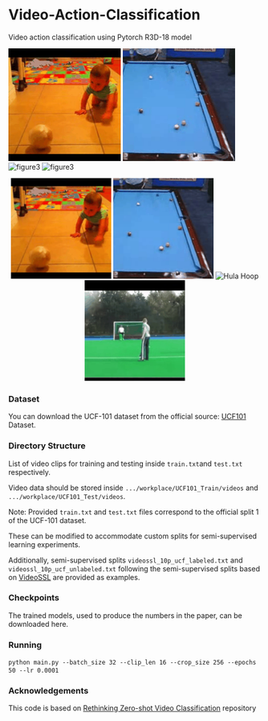 # Video-Action-Classification
Video action classification using Pytorch R3D-18 model

![figure1](figs/crawling.gif)
![figure2](figs/billiard.gif)
![figure3](figs/.hulohoop.gif)
![figure3](figs/.soccer.gif)


<p align="center">
  <img src="figs/crawling.gif" alt="Crawling" width="200"/>
  <img src="figs/billiard.gif" alt="Billiard" width="200"/>
  <img src="figs/hulohoop.gif" alt="Hula Hoop" width="200"/>
  <img src="figs/soccer.gif" alt="Soccer" width="200"/>
</p>


### Dataset 
You can download the UCF-101 dataset from the official source: [UCF101](https://www.crcv.ucf.edu/data/UCF101.php) Dataset. 
### Directory Structure
List of video clips for training and testing inside `train.txt`and `test.txt` respectively. 

Video data should be stored inside `.../workplace/UCF101_Train/videos` and `.../workplace/UCF101_Test/videos`.

Note: Provided `train.txt` and `test.txt` files correspond to the official split 1 of the UCF-101 dataset. 

These can be modified to accommodate custom splits for semi-supervised learning experiments. 

Additionally, semi-supervised splits `videossl_10p_ucf_labeled.txt` and `videossl_10p_ucf_unlabeled.txt` following the semi-supervised splits based on [VideoSSL](https://arxiv.org/abs/2003.00197) are provided as examples.


### Checkpoints
The trained models, used to produce the numbers in the paper, can be downloaded here.
### Running

```
python main.py --batch_size 32 --clip_len 16 --crop_size 256 --epochs 50 --lr 0.0001

```
###  Acknowledgements
This code is based on [Rethinking Zero-shot Video Classification](https://github.com/bbrattoli/ZeroShotVideoClassification/) repository
